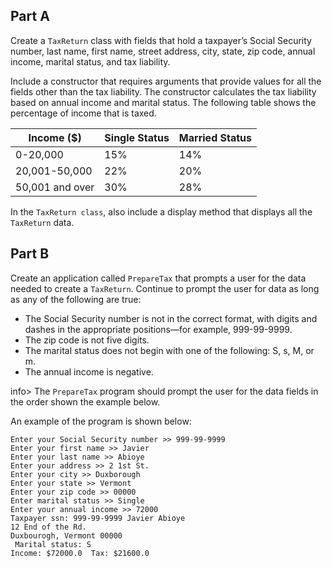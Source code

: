 ## Part A
Create a `TaxReturn` class with fields that hold a taxpayer’s Social Security number, last name, first name, street address, city, state, zip code, annual income, marital status, and tax liability. 

Include a constructor that requires arguments that provide values for all the fields other than the tax liability. The constructor calculates the tax liability based on annual income and marital status. The following table shows the percentage of income that is taxed.

Income ($) | Single Status | Married Status 
-----------|---------------|---------------
0-20,000 | 15% | 14% 
20,001-50,000 | 22% | 20%
50,001 and over | 30% | 28%

In the `TaxReturn class`, also include a display method that displays all the `TaxReturn` data.

## Part B
Create an application called `PrepareTax` that prompts a user for the data needed to create a `TaxReturn`. Continue to prompt the user for data as long as any of the following are true:

* The Social Security number is not in the correct format, with digits and dashes in the appropriate positions—for example, 999-99-9999.
* The zip code is not five digits.
* The marital status does not begin with one of the following: S, s, M, or m.
* The annual income is negative.

info> The `PrepareTax` program should prompt the user for the data fields in the order shown the example below. 

An example of the program is shown below: 
```
Enter your Social Security number >> 999-99-9999
Enter your first name >> Javier
Enter your last name >> Abioye
Enter your address >> 2 1st St. 
Enter your city >> Duxborough 
Enter your state >> Vermont 
Enter your zip code >> 00000
Enter marital status >> Single
Enter your annual income >> 72000
Taxpayer ssn: 999-99-9999 Javier Abioye
12 End of the Rd.
Duxbourogh, Vermont 00000
 Marital status: S
Income: $72000.0  Tax: $21600.0
```


